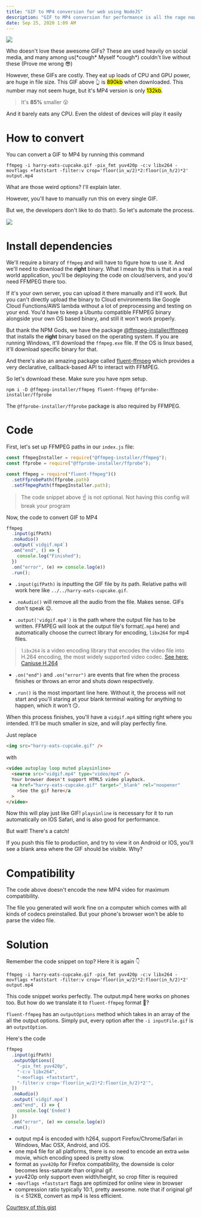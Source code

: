```yaml
---
title: "GIF to MP4 conversion for web using NodeJS"
description: "GIF to MP4 conversion for performance is all the rage nowadays. But doing so in practice is really difficult, especially for cross-browser compatibility. Learn how to do it right"
date: Sep 25, 2020 1:09 AM
---
```


![](../../static/media/harry-firebolt-eats-cupcake.gif)

Who doesn't love these awesome GIFs? These are used heavily on social media, and many among us(\*cough* Myself \*cough*) couldn't live without these (Prove me wrong 😎)

However, these GIFs are costly. They eat up loads of CPU and GPU power, are huge in file size. This GIF above 👆 is <mark>890kb</mark> when downloaded. This number may not seem huge, but it's MP4 version is only <mark>132kb</mark>.

> It's **85%** smaller 😮

And it barely eats any CPU. Even the oldest of devices will play it easily

# How to convert

You can convert a GIF to MP4 by running this command

```shellscript
ffmpeg -i harry-eats-cupcake.gif -pix_fmt yuv420p -c:v libx264 -movflags +faststart -filter:v crop='floor(in_w/2)*2:floor(in_h/2)*2' output.mp4
```

What are those weird options? I'll explain later.

However, you'll have to manually run this on every single GIF.

But we, the developers don't like to do that🙄. So let's automate the process.

![](../../static/media/dev-automation-10-min.jpg)

# Install dependencies

We'll require a binary of `ffmpeg` and will have to figure how to use it. And we'll need to download the **right** binary. What I mean by this is that in a real world application, you'll be deploying the code on cloud/servers, and you'd need FFMPEG there too.

If it's your own server, you can upload it there manually and it'll work. But you can't directly upload the binary to Cloud environments like Google Cloud Functions/AWS lambda without a lot of preprocessing and testing on your end. You'd have to keep a Ubuntu compatible FFMPEG binary alongside your own OS based binary, and still it won't work properly.

But thank the NPM Gods, we have the package [@ffmpeg-installer/ffmpeg](https://www.npmjs.com/package/@ffmpeg-installer/ffmpeg) that installs the **right** binary based on the operating system. If you are running Windows, it'll download the `ffmpeg.exe` file. If the OS is linux based, it'll download specific binary for that.

And there's also an amazing package called [fluent-ffmpeg](https://www.npmjs.com/package/fluent-ffmpeg) which provides a very declarative, callback-based API to interact with FFMPEG.

So let's download these. Make sure you have npm setup.

```shellscript
npm i -D @ffmpeg-installer/ffmpeg fluent-ffmpeg @ffprobe-installer/ffprobe
```

The `@ffprobe-installer/ffprobe` package is also required by FFMPEG.

# Code

First, let's set up FFMPEG paths in our `index.js` file:

```js
const ffmpegInstaller = require("@ffmpeg-installer/ffmpeg");
const ffprobe = require("@ffprobe-installer/ffprobe");

const ffmpeg = require("fluent-ffmpeg")()
  .setFfprobePath(ffprobe.path)
  .setFfmpegPath(ffmpegInstaller.path);
```

> The code snippet above ☝ is not optional. Not having this config will break your program

Now, the code to convert GIF to MP4

```js
ffmpeg
  .input(gifPath)
  .noAudio()
  .output(`vidgif.mp4`)
  .on("end", () => {
    console.log("Finished");
  })
  .on("error", (e) => console.log(e))
  .run();
```

- `.input(gifPath)` is inputting the GIF file by its path. Relative paths will work here like `../../harry-eats-cupcake.gif`.

- `.noAudio()` will remove all the audio from the file. Makes sense. GIFs don't speak 😉.

- `.output('vidgif.mp4')` is the path where the output file has to be written. FFMPEG will look at the output file's format(`.mp4` here) and automatically choose the currect library for encoding, `libx264` for mp4 files.

> `libx264` is a video encoding library that encodes the video file into H.264 encoding, the most widely supported video codec. [See here: Caniuse H.264](https://caniuse.com/mpeg4)

- `.on("end")` and `.on("error")` are events that fire when the process finishes or throws an error and shuts down respectively.

- `.run()` is the most important line here. Without it, the process will not start and you'll staring at your blank terminal waiting for anything to happen, which it won't 😏.

When this process finishes, you'll have a `vidgif.mp4` sitting right where you intended. It'll be much smaller in size, and will play perfectly fine.

Just replace

```html
<img src="harry-eats-cupcake.gif" />
```

with

```html
<video autoplay loop muted playsinline>
  <source src="vidgif.mp4" type="video/mp4" />
  Your browser doesn't support HTML5 video playback.
  <a href="harry-eats-cupcake.gif" target="_blank" rel="noopener"
    >See the gif here</a
  >
</video>
```

Now this will play just like GIF! `playsinline` is necessary for it to run automatically on IOS Safari, and is also good for performance.

But wait! There's a catch!

If you push this file to production, and try to view it on Android or IOS, you'll see a blank area where the GIF should be visible. Why?

# Compatibility

The code above doesn't encode the new MP4 video for maximum compatibility.

The file you generated will work fine on a computer which comes with all kinds of codecs preinstalled. But your phone's browser won't be able to parse the video file.

# Solution

Remember the code snippet on top? Here it is again 👇

```shellscript
ffmpeg -i harry-eats-cupcake.gif -pix_fmt yuv420p -c:v libx264 -movflags +faststart -filter:v crop='floor(in_w/2)*2:floor(in_h/2)*2' output.mp4
```

This code snippet works perfectly. The output.mp4 here works on phones too. But how do we translate it to `fluent-ffmpeg` format 🤔?

`fluent-ffmpeg` has an `outputOptions` method which takes in an array of the all the output options. Simply put, every option after the `-i inputFile.gif` is an `outputOption`.

Here's the code

```js
ffmpeg
  .input(gifPath)
  .outputOptions([
    "-pix_fmt yuv420p",
    "-c:v libx264",
    "-movflags +faststart",
    "-filter:v crop='floor(in_w/2)*2:floor(in_h/2)*2'",
  ])
  .noAudio()
  .output(`vidgif.mp4`)
  .on("end", () => {
    console.log('Ended')
  })
  .on("error", (e) => console.log(e))
  .run();
```

- output mp4 is encoded with h264, support Firefox/Chrome/Safari in Windows, Mac OSX, Android, and iOS.
- one mp4 file for all platforms, there is no need to encode an extra `webm` movie, which encoding speed is pretty slow.
- format as `yuv420p` for Firefox compatibility, the downside is color becomes less-saturate than original gif.
- yuv420p only support even width/height, so crop filter is required
- `-movflags +faststart` flags are optimized for online view in browser
- compression ratio typically 10:1, pretty awesome. note that if original gif is < 512KB, convert as mp4 is less efficient.

[Courtesy of this gist](https://gist.github.com/ingramchen/e2af352bf8b40bb88890fba4f47eccd0)